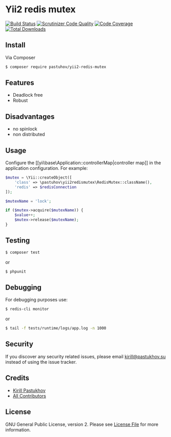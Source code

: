 # Yii2 redis mutex

[![Build Status](https://travis-ci.org/pastuhov/yii2-redis-mutex.svg)](https://travis-ci.org/pastuhov/yii2-redis-mutex)
[![Scrutinizer Code Quality](https://scrutinizer-ci.com/g/pastuhov/yii2-redis-mutex/badges/quality-score.png?b=master)](https://scrutinizer-ci.com/g/pastuhov/yii2-redis-mutex/?branch=master)
[![Code Coverage](https://scrutinizer-ci.com/g/pastuhov/yii2-redis-mutex/badges/coverage.png?b=master)](https://scrutinizer-ci.com/g/pastuhov/yii2-redis-mutex/?branch=master)
[![Total Downloads](https://poser.pugx.org/pastuhov/yii2-redis-mutex/downloads)](https://packagist.org/packages/pastuhov/yii2-redis-mutex)

## Install

Via Composer

``` bash
$ composer require pastuhov/yii2-redis-mutex
```

## Features

* Deadlock free
* Robust

## Disadvantages
* no spinlock
* non distributed

## Usage

Configure the [[yii\base\Application::controllerMap|controller map]] in the application configuration. For example:
```php
$mutex = \Yii::createObject([
	'class' => \pastuhov\yii2redismutex\RedisMutex::className(),
	'redis' => $redisConnection
]);

$mutexName = 'lock';

if ($mutex->acquire($mutexName)) {
	$value++;
	$mutex->release($mutexName);
}
```

## Testing

```bash
$ composer test
```
or
```bash
$ phpunit
```

## Debugging

For debugging purposes use:

```bash
$ redis-cli monitor
```
or 

```bash
$ tail -f tests/runtime/logs/app.log -n 1000
```

## Security

If you discover any security related issues, please email kirill@pastukhov.su instead of using the issue tracker.

## Credits

- [Kirill Pastukhov](https://github.com/pastuhov)
- [All Contributors](../../contributors)

## License

GNU General Public License, version 2. Please see [License File](LICENSE) for more information.
